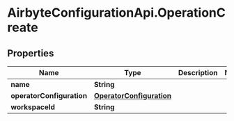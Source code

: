 # AirbyteConfigurationApi.OperationCreate

## Properties

Name | Type | Description | Notes
------------ | ------------- | ------------- | -------------
**name** | **String** |  | 
**operatorConfiguration** | [**OperatorConfiguration**](OperatorConfiguration.md) |  | 
**workspaceId** | **String** |  | 



